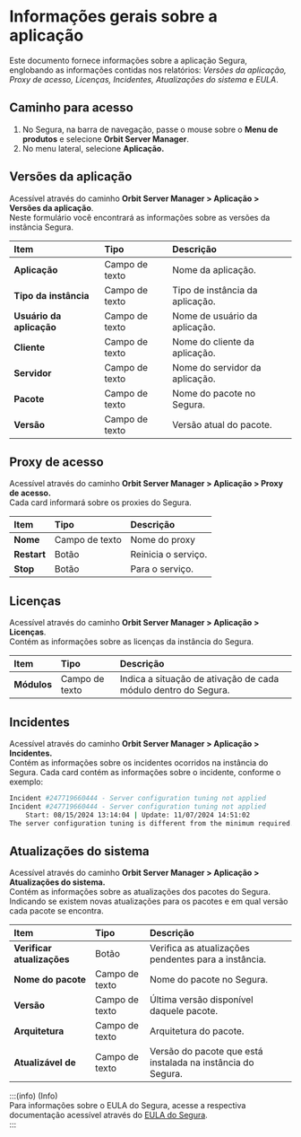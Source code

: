 # Informações gerais sobre a aplicação

Este documento fornece informações sobre a aplicação Segura, englobando as informações contidas nos relatórios: *Versões da aplicação, Proxy de acesso, Licenças, Incidentes, Atualizações do sistema* e *EULA*.

## Caminho para acesso

1. No Segura, na barra de navegação, passe o mouse sobre o **Menu de produtos** e selecione **Orbit Server Manager**.  
2. No menu lateral, selecione **Aplicação.**

## Versões da aplicação

Acessível através do caminho **Orbit Server Manager \> Aplicação \> Versões da aplicação**.  
Neste formulário você encontrará as informações sobre as versões da instância Segura.

| Item | Tipo | Descrição |
| :---- | :---- | :---- |
| **Aplicação** | Campo de texto | Nome da aplicação. |
| **Tipo da instância** | Campo de texto | Tipo de instância da aplicação. |
| **Usuário da aplicação** | Campo de texto | Nome de usuário da aplicação. |
| **Cliente** | Campo de texto | Nome do cliente da aplicação. |
| **Servidor** | Campo de texto | Nome do servidor da aplicação. |
| **Pacote** | Campo de texto | Nome do pacote no Segura. |
| **Versão** | Campo de texto | Versão atual do pacote. |

## Proxy de acesso

Acessível através do caminho **Orbit Server Manager \> Aplicação \> Proxy de acesso.**  
Cada card informará sobre os proxies do Segura.

| Item | Tipo | Descrição |
| :---- | :---- | :---- |
| **Nome** | Campo de texto | Nome do proxy |
| **Restart** | Botão | Reinicia o serviço. |
| **Stop** | Botão | Para o serviço. |

## Licenças

Acessível através do caminho **Orbit Server Manager \> Aplicação \> Licenças**.  
Contém as informações sobre as licenças da instância do Segura.

| Item | Tipo | Descrição |
| :---- | :---- | :---- |
| **Módulos** | Campo de texto | Indica a situação de ativação de cada módulo dentro do Segura. |

## Incidentes

Acessível através do caminho **Orbit Server Manager \> Aplicação \> Incidentes.**  
Contém as informações sobre os incidentes ocorridos na instância do Segura. Cada card contém as informações sobre o incidente, conforme o exemplo:

```bash
Incident #247719660444 - Server configuration tuning not applied
Incident #247719660444 - Server configuration tuning not applied 
    Start: 08/15/2024 13:14:04 | Update: 11/07/2024 14:51:02
The server configuration tuning is different from the minimum required.
```

## Atualizações do sistema

Acessível através do caminho **Orbit Server Manager \> Aplicação \> Atualizações do sistema.**  
Contém as informações sobre as atualizações dos pacotes do Segura. Indicando se existem novas atualizações para os pacotes e em qual versão cada pacote se encontra.

| Item | Tipo | Descrição |
| :---- | :---- | :---- |
| **Verificar atualizações** | Botão | Verifica as atualizações pendentes para a instância. |
| **Nome do pacote** | Campo de texto | Nome do pacote no Segura. |
| **Versão** | Campo de texto | Última versão disponível daquele pacote. |
| **Arquitetura** | Campo de texto | Arquitetura do pacote. |
| **Atualizável de** | Campo de texto | Versão do pacote que está instalada na instância do Segura. |

:::(info) (Info)  
Para informações sobre o EULA do Segura, acesse a respectiva documentação acessível através do [EULA do Segura](/v4/docs/pt/eula).  
:::